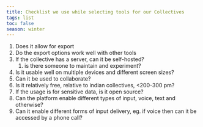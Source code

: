 ```yaml
---
title: Checklist we use while selecting tools for our Collectives
tags: list
toc: false
season: winter
---
```

1. Does it allow for export
2. Do the export options work well with other tools
3. If the collective has a server, can it be self-hosted?
	1. is there someone to maintain and experiment?
4. Is it usable well on multiple devices and different screen sizes?
5. Can it be used to collaborate?
6. Is it relatively free, relative to indian collectives, <200-300 pm?
7. If the usage is for sensitive data, is it open source?
8. Can the platform enable different types of input, voice, text and otherwise?
9. Can it enable different forms of input delivery, eg. if voice then can it be accessed by a phone call?